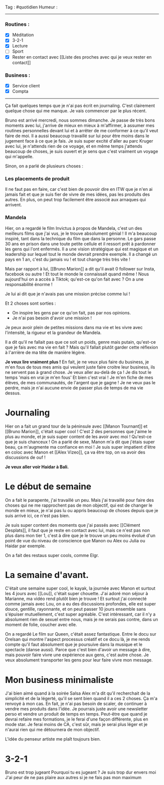 Tag : #quotidien 
Humeur : 
***

### Routines : 
- [x] Méditation
- [x] 3-2-1
- [x] Lecture
- [ ] Sport
- [x] Rester en contact avec [[Liste des proches avec qui je veux rester en contact]]

### Business : 
- [x] Service client 
- [x] Compta 

***

Ça fait quelques temps que je n'ai pas écrit en journaling. C'est clairement quelque chose qui me manque. 
Je vais commencer par le plus récent.

Bruno est arrivé mercredi, nous sommes dimanche.
Je passe de très bons moments avec lui, j'arrive de mieux en mieux à m'affirmer, à assumer mes routines personnelles devant lui et à arrêter de me conformer à ce qu'il veut faire de moi. Il a aussi beaucoup travaillé sur lui pour être moins dans le jugement face à ce que je fais. 
Je suis super excité d'aller au parc Kruger avec lui, je n'attends rien de ce voyage, et en même temps j'attends beaucoup de choses, je suis ouvert et je sens que c'est vraiment un voyage qui m'appelle. 

Sinon, on a parlé de plusieurs choses : 
### Les placements de produit
Il ne faut pas en faire, car c'est bien de pouvoir dire en ITW que je n'en ai jamais fait et que je suis fier de vivre de mes idées, pas les produits des autres.
En plus, on peut trop facilement être associé aux arnaques qui arrivent. 

### Mandela
Hier, on a regardé le film Invictus à propos de Mandela, c'est un des meilleurs films que j'ai vus, je le trouve absolument génial ! 
Il m'a beaucoup inspiré, tant dans la technique du film que dans la personne.
Le gars passe 30 ans en prison dans une toute petite cellule et il ressort prêt à pardonner les gens qui l'ont enfermés.
Il a une vision stratégique qui est magique et un leadership sur lequel tout le monde devrait prendre exemple. 
Il a changé un pays en 1 an, c'est du jamais vu ! et tout change très très vite ! 

Mais par rapport à lui, [[Bruno Marion]] a dit qu'il avait 0 follower sur Insta, facebook ou autre ! Et tout le monde le connaissait quand même !
Nous aujourd'hui on a accès à Tiktok; qu'est-ce qu'on fait avec ? On a une responsabilité énorme ! 

Je lui ai dit que je n'avais pas une mission précise comme lui ! 

Et 2 choses sont sorties : 
- On inspire les gens par ce qu'on fait, pas par nos opinions.
- Je n'ai pas besoin d'avoir une mission !

Je peux avoir plein de petites missions dans ma vie et les vivre avec l'intensité, la rigueur et la grandeur de Mandela.

Il a dit qu'il ne fallait pas que ce soit un poids, genre mais putain, qu'est-ce que je fais avec ma vie en fait ? 
Mais qu'il fallait plutôt garder cette réflexion à l'arrière de ma tête de manière légère.

**Je veux lire vraiment plus !**
En fait, je ne veux plus faire du business, je m'en fous de tous mes amis qui veulent juste faire croitre leur business, ils ne servent pas à grand chose.
Je veux aller au-delà de ça !
Je dis tout le temps 'mais en vrai je m'en fous'
Et bien c'est vrai ! Je m'en fiche de mes élèves, de mes communautés, de l'argent que je gagne ! 
Je ne veux pas le perdre, mais je n'ai aucune envie de passer plus de temps de ma vie dessus. 

# Journaling 
Hier on a fait un grand tour de la péninsule avec [[Manon Tournant]] et [[Bruno Marion]], c'était super cool ! 
C'est 2 des personnes que j'aime le plus au monde, et je suis super content de les avoir avec moi ! Qu'est-ce que je suis chanceux ! 
On a parlé de sexe, Manon m'a dit que j'étais super beau, ça m'augmente ma confiance en moi ! 
Je suis super impatient d'être en coloc avec Manon et [[Alex Vizeo]], ça va être top, on va avoir des discussions de ouf ! 

**Je veux aller voir Haidar à Bali.**

# Le début de semaine
On a fait le parapente, j'ai travaillé un peu.
Mais j'ai travaillé pour faire des choses qui ne me rapprochent pas de mon objectif, qui est de changer le monde en mieux, je n'ai pas lu ou appris beaucoup de choses depuis que je suis arrivé ici, ce n'est pas bien.

Je suis super content des moments que j'ai passés avec [[Clément Desplats]], il faut que je reste en contact avec lui, mais ce n'est pas non plus dans mon tier 1, c'est à dire que je le trouve un peu moins évolué d'un point de vue du niveau de conscience que Manon ou Alex ou Julia ou Haidar par exemple. 

On a fait des restaus super cools, comme Elgr. 

# La semaine d'avant.
C'était une semaine super cool, le kayak, la journée avec Manon et surtout les 4 jours avec [[Lou]], c'était super chouette. 
J'ai adoré mon séjour à Marianne, ma vidéo rend plutôt bien je trouve ! 
Et surtout j'ai connecté comme jamais avec Lou, on a eu des discussions profondes, elle est super douce, gentille, rayonnante, et on peut passer 10 jours ensemble sans s'épuiser mutuellement, c'est super agréable. 
C'est intéressant, car il n'y a absolument rien de sexuel entre nous, mais je ne serais pas contre, dans un moment de folie, coucher avec elle. 

On a regardé Le film sur Queen, c'était assez fantastique. Entre le docu sur Orelsan qui montre l'aspect processus créatif et ce docu là, je me rends compte qu'il faut absolument que je poursuive dans la musique et le spectacle (danse aussi).
Parce que c'est bien d'avoir un message à dire, mais pouvoir faire vivre une expérience aux gens, c'est autre chose. 
Je veux absolument transporter les gens pour leur faire vivre mon message.

# Mon business minimaliste
J'ai bien aimé quand à la soirée Salsa Alex m'a dit qu'il recherchait de la simplicité et de la légerté, qu'il se sent bien quand il a ces 2 choses. 
Ça m'a renvoyé à mon cas. 
En fait, je n'ai pas besoin de scaler, de continuer à vendre mes produits dans l'idée.
Je pourrais juste avoir une newsletter perso et vendre un produit de temps en temps.
Peut-être que quand je devrai refaire mes formations, je le ferai d'une façon différente, plus en mode star. 
Je ferai moins de CA, c'est sûr, mais je serai plus léger et je n'aurai rien qui me détournera de mon objectif.

L'idée du penseur artiste me plaît toujours bien. 


# 3-2-1
Bruno est trop jugeant
Pourquoi tu es jugeant ? 
Je suis trop dur envers moi 
J'ai peur de ne pas plaire aux autres si je ne fais pas mon maximum